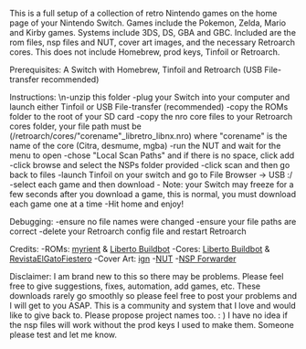 This is a full setup of a collection of retro Nintendo games on the home page of your Nintendo Switch. Games include the Pokemon, Zelda, Mario and Kirby games. Systems include 3DS, DS, GBA and GBC. Included are the rom files, nsp files and NUT, cover art images, and the necessary Retroarch cores. This does not include Homebrew, prod keys, Tinfoil or Retroarch. 

Prerequisites: A Switch with Homebrew, Tinfoil and Retroarch (USB File-transfer recommended)

Instructions:
\n-unzip this folder
 -plug your Switch into your computer and launch either Tinfoil or USB File-transfer (recommended)
-copy the ROMs folder to the root of your SD card
-copy the nro core files to your Retroarch cores folder, your file path must be (/retroarch/cores/"corename"_libretro_libnx.nro) where "corename" is the name of the core (Citra, desmume, mgba)
-run the NUT and wait for the menu to open
-chose "Local Scan Paths" and if there is no space, click add
-click browse and select the NSPs folder provided
-click scan and then go back to files
-launch Tinfoil on your switch and go to File Browser -> USB :/
-select each game and then download - Note: your Switch may freeze for a few seconds after you download a game, this is normal, you must download each game one at a time
-Hit home and enjoy!

Debugging:
-ensure no file names were changed
-ensure your file paths are correct
-delete your Retroarch config file and restart Retroarch

Credits:
-ROMs: [myrient](https://myrient.erista.me) & [Liberto Buildbot](https://buildbot.libretro.com)
-Cores: [Liberto Buildbot](https://buildbot.libretro.com) & [RevistaElGatoFiestero](https://youtube.com/@RevistaElGatoFiestero)
-Cover Art: [ign](https://ign.com)
-[NUT](https://github.com/blawar/nut)
-[NSP Forwarder](https://nsp-forwarder.n8.io)

Disclaimer: 
I am brand new to this so there may be problems. Please feel free to give suggestions, fixes, automation, add games, etc. These downloads rarely go smoothly so please feel free to post your problems and I will get to you ASAP. This is a community and system that I love and would like to give back to.
Please propose project names too.    : )
I have no idea if the nsp files will work without the prod keys I used to make them. Someone please test and let me know.
